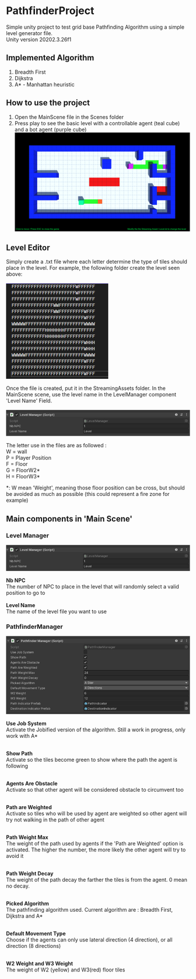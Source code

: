 # PathfinderProject 
Simple unity project to test grid base Pathfinding Algorithm using a simple level generator file.</br>
Unity version 20202.3.26f1

## Implemented Algorithm
1. Breadth First
2. Dijkstra
3. A* - Manhattan heuristic

## How to use the project
1. Open the MainScene file in the Scenes folder
2. Press play to see the basic level with a controllable agent (teal cube) and a bot agent (purple cube)
![Screenshot of how the project look when activated](/Screenshot/MainLevel.png)

## Level Editor
Simply create a .txt file where each letter determine the type of tiles should place in the level. For example, the following folder create the level seen above: </BR></BR>
![Screenshot of a level seen in visual studio](/Screenshot/levelExample.png)

Once the file is created, put it in the StreamingAssets folder. In the MainScene scene, use the level name in the LevelManager component 'Level Name' Field. </BR></BR>
![Screenshot of how the level manager component](/Screenshot/LevelManager.png)

<p>
The letter use in the files are as followed :</BR>
W = wall</BR>
P = Player Position</BR>
F = Floor</BR>
G = FloorW2*</BR>
H = FloorW3*</BR>
</p>
*: W mean 'Weight', meaning those floor position can be cross, but should be avoided as much as possible (this could represent a fire zone for example)

## Main components in 'Main Scene'
### Level Manager
![Screenshot of how the level manager component](/Screenshot/LevelManager.png)</BR>

<b>Nb NPC</b></BR>
The number of NPC to place in the level that will randomly select a valid position to go to </BR></BR>
<b>Level Name</b></BR>
The name of the level file you want to use

### PathfinderManager
![Screenshot of how the level manager component](/Screenshot/PathfinderManager.png)</BR>

<b>Use Job System</b></BR>
Activate the Jobified version of the algorithm. Still a work in progress, only work with A*</BR></BR>

<b>Show Path</b></BR>
Activate so the tiles become green to show where the path the agent is following</BR></BR>

<b>Agents Are Obstacle</b></BR>
Activate so that other agent will be considered obstacle to circumvent too</BR></BR>

<b>Path are Weighted</b></BR>
Activate so tiles who will be used by agent are weighted so other agent will try not walking in the path of other agent</BR></BR>

<b>Path Weight Max</b></BR>
The weight of the path used by agents if the 'Path are Weighted' option is activated. The higher the number, the more likely the other agent will try to avoid it</BR></BR>

<b>Path Weight Decay</b></BR>
The weight of the path decay the farther the tiles is from the agent. 0 mean no decay.</BR></BR>

<b>Picked Algorithm</b></BR>
The pathfinding algorithm used. Current algorithm are : Breadth First, Dijkstra and A*</BR></BR>

<b>Default Movement Type</b></BR>
Choose if the agents can only use lateral direction (4 direction), or all direction (8 directions)</BR></BR>

<b>W2 Weight and W3 Weight</b></BR>
The weight of W2 (yellow) and W3(red) floor tiles</BR></BR>
